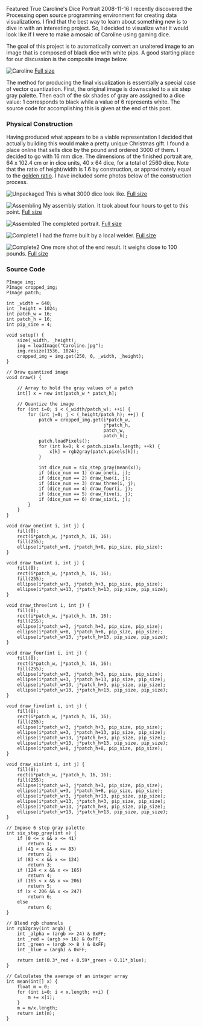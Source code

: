 Featured
True
Caroline's Dice Portrait
2008-11-16
I recently discovered the Processing open source programming environment for creating data visualizations.  I find that the best way to learn about something new is to dive in with an interesting project.  So, I decided to visualize what it would look like if I were to make a mosaic of Caroline using gaming dice.

The goal of this project is to automatically convert an unaltered image to an image that is composed of black dice with white pips. A good starting place for our discussion is the composite image below.

![Caroline](/images/carolines-dice-portrait/portrait-small.png)
[Full size](/images/carolines-dice-portrait/portrait.png)

The method for producing the final visualization is essentially a special case of vector quantization. First, the original image is downscaled to a six step gray palette. Then each of the six shades of gray are assigned to a dice value: 1 corresponds to black while a value of 6 represents white. The source code for accomplishing this is given at the end of this post.

### Physical Construction

Having produced what appears to be a viable representation I decided that actually building this would make a pretty unique Christmas gift.  I found a place online that sells dice by the pound and ordered 3000 of them.  I decided to go with 16 mm dice.  The dimensions of the finished portrait are, 64 x 102.4 cm or in dice units, 40 x 64 dice, for a total of 2560 dice.  Note that the ratio of height/width is 1.6 by construction, or approximately equal to the [golden ratio](http://en.wikipedia.org/wiki/Golden_ratio).  I have included some photos below of the construction process.

![Unpackaged](/images/carolines-dice-portrait/unpackaged-dice-small.jpg)
This is what 3000 dice look like. [Full size](/images/carolines-dice-portrait/unpackaged-dice.jpg)

![Assembling](/images/carolines-dice-portrait/assembling-small.jpg)
My assembly station.  It took about four hours to get to this point. [Full size](/images/carolines-dice-portrait/assembling.jpg)

![Assembled](/images/carolines-dice-portrait/assembled-small.jpg)
The completed portrait. [Full size](/images/carolines-dice-portrait/assembled.jpg)

![Complete1](/images/carolines-dice-portrait/complete1-small.jpg)
I had the frame built by a local welder. [Full size](/images/carolines-dice-portrait/complete1.jpg)

![Complete2](/images/carolines-dice-portrait/complete2-small.jpg)
One more shot of the end result. It weighs close to 100 pounds. [Full size](/images/carolines-dice-portrait/complete2.jpg)

### Source Code

    PImage img;
    PImage cropped_img;
    PImage patch;

    int _width = 640;
    int _height = 1024;
    int patch_w = 16;
    int patch_h = 16;
    int pip_size = 4;

    void setup() {
        size(_width, _height);
        img = loadImage("Caroline.jpg");
        img.resize(1536, 1024);
        cropped_img = img.get(250, 0, _width, _height);
    }

    // Draw quantized image
    void draw() {

        // Array to hold the gray values of a patch
        int[] x = new int[patch_w * patch_h];

        // Quantize the image
        for (int i=0; i < (_width/patch_w); ++i) {
            for (int j=0; j < (_height/patch_h); ++j) {
                patch = cropped_img.get(i*patch_w, 
                                        j*patch_h, 
                                        patch_w, 
                                        patch_h);
                patch.loadPixels();
                for (int k=0; k < patch.pixels.length; ++k) {
                    x[k] = rgb2gray(patch.pixels[k]);
                }

                int dice_num = six_step_gray(mean(x));
                if (dice_num == 1) draw_one(i, j);
                if (dice_num == 2) draw_two(i, j);
                if (dice_num == 3) draw_three(i, j);
                if (dice_num == 4) draw_four(i, j);
                if (dice_num == 5) draw_five(i, j);
                if (dice_num == 6) draw_six(i, j);      
            }
        }  
    }

    void draw_one(int i, int j) {
        fill(0);
        rect(i*patch_w, j*patch_h, 16, 16);
        fill(255);
        ellipse(i*patch_w+8, j*patch_h+8, pip_size, pip_size);
    }

    void draw_two(int i, int j) {
        fill(0);
        rect(i*patch_w, j*patch_h, 16, 16);
        fill(255);
        ellipse(i*patch_w+3, j*patch_h+3, pip_size, pip_size);
        ellipse(i*patch_w+13, j*patch_h+13, pip_size, pip_size);
    }

    void draw_three(int i, int j) {
        fill(0);
        rect(i*patch_w, j*patch_h, 16, 16);
        fill(255);
        ellipse(i*patch_w+3, j*patch_h+3, pip_size, pip_size);
        ellipse(i*patch_w+8, j*patch_h+8, pip_size, pip_size);
        ellipse(i*patch_w+13, j*patch_h+13, pip_size, pip_size);
    }

    void draw_four(int i, int j) {
        fill(0);
        rect(i*patch_w, j*patch_h, 16, 16);
        fill(255);
        ellipse(i*patch_w+3, j*patch_h+3, pip_size, pip_size);
        ellipse(i*patch_w+3, j*patch_h+13, pip_size, pip_size);
        ellipse(i*patch_w+13, j*patch_h+3, pip_size, pip_size);
        ellipse(i*patch_w+13, j*patch_h+13, pip_size, pip_size);  
    }

    void draw_five(int i, int j) {
        fill(0);
        rect(i*patch_w, j*patch_h, 16, 16);
        fill(255);
        ellipse(i*patch_w+3, j*patch_h+3, pip_size, pip_size);
        ellipse(i*patch_w+3, j*patch_h+13, pip_size, pip_size);
        ellipse(i*patch_w+13, j*patch_h+3, pip_size, pip_size);
        ellipse(i*patch_w+13, j*patch_h+13, pip_size, pip_size);
        ellipse(i*patch_w+8, j*patch_h+8, pip_size, pip_size);
    }

    void draw_six(int i, int j) {
        fill(0);
        rect(i*patch_w, j*patch_h, 16, 16);
        fill(255);
        ellipse(i*patch_w+3, j*patch_h+3, pip_size, pip_size);
        ellipse(i*patch_w+3, j*patch_h+8, pip_size, pip_size);
        ellipse(i*patch_w+3, j*patch_h+13, pip_size, pip_size);
        ellipse(i*patch_w+13, j*patch_h+3, pip_size, pip_size);
        ellipse(i*patch_w+13, j*patch_h+8, pip_size, pip_size);
        ellipse(i*patch_w+13, j*patch_h+13, pip_size, pip_size);
    }  

    // Impose 6 step gray palette
    int six_step_gray(int x) {
        if (0 <= x && x <= 41)
            return 1;
        if (41 < x && x <= 83)
            return 2;
        if (83 < x && x <= 124)
            return 3;
        if (124 < x && x <= 165)
            return 4;
        if (165 < x && x <= 206)
            return 5;
        if (x < 206 && x <= 247)
            return 6;
        else
            return 6;
    }

    // Blend rgb channels
    int rgb2gray(int argb) { 
        int _alpha = (argb >> 24) & 0xFF;
        int _red = (argb >> 16) & 0xFF;
        int _green = (argb >> 8 ) & 0xFF;
        int _blue = (argb) & 0xFF;

        return int(0.3*_red + 0.59*_green + 0.11*_blue);
    }
        
    // Calculates the average of an integer array
    int mean(int[] x) {
        float m = 0;
        for (int i=0; i < x.length; ++i) {
            m += x[i];
        }
        m = m/x.length;  
        return int(m);
    }
